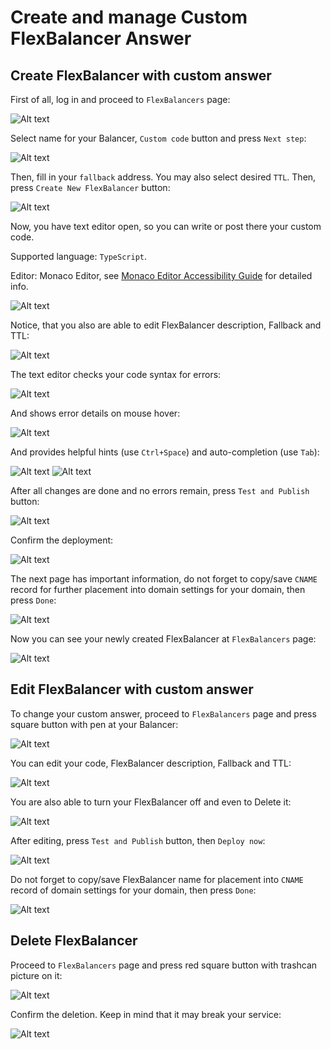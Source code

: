 # Create and manage Custom FlexBalancer Answer

## Create FlexBalancer with custom answer 

First of all, log in and proceed to `FlexBalancers` page:

![Alt text](img/create_page_1.png?raw=true "Create Step 1")

Select name for your Balancer, `Custom code` button and press `Next step`:

![Alt text](img/create_page_2.png?raw=true "Create Step 2")

Then, fill in your `fallback` address. You may also select desired `TTL`. Then, press `Create New FlexBalancer` button: 

![Alt text](img/create_page_3.png?raw=true "Create Step 3")

Now, you have text editor open, so you can write or post there your custom code.

Supported language: `TypeScript`.

Editor: Monaco Editor, see [Monaco Editor Accessibility Guide](https://github.com/microsoft/monaco-editor/wiki/Monaco-Editor-Accessibility-Guide) for detailed info. 

![Alt text](img/create_page_4.png?raw=true "Create Step 4")

Notice, that you also are able to edit FlexBalancer description, Fallback and TTL:

![Alt text](img/create_page_5.png?raw=true "Create Step 5")

The text editor checks your code syntax for errors:

![Alt text](img/create_page_5_1.png?raw=true "Code validation 1")

And shows error details on mouse hover:

![Alt text](img/create_page_5_1_1.png?raw=true "Code validation 2")

And provides helpful hints (use `Ctrl+Space`) and auto-completion (use `Tab`):

![Alt text](img/create_page_5_2.png?raw=true "Hint 1")
![Alt text](img/create_page_5_3.png?raw=true "Hint 2")

After all changes are done and no errors remain, press `Test and Publish` button: 

![Alt text](img/create_page_6.png?raw=true "Create Step 6")

Confirm the deployment:

![Alt text](img/create_page_7.png?raw=true "Create Step 7")

The next page has important information, do not forget to copy/save `CNAME` record for further placement into domain settings for your domain, then press `Done`: 

![Alt text](img/create_page_8.png?raw=true "Create Step 8")

Now you can see your newly created FlexBalancer at `FlexBalancers` page:

![Alt text](img/create_page_9.png?raw=true "Create Step 9")

## Edit FlexBalancer with custom answer

To change your custom answer, proceed to `FlexBalancers` page and press square button with pen at your Balancer:

![Alt text](img/edit_flex_1.png?raw=true "Edit Step 1")

You can edit your code, FlexBalancer description, Fallback and TTL:

![Alt text](img/edit_flex_2.png?raw=true "Edit Step 2")

You are also able to turn your FlexBalancer off and even to Delete it:

![Alt text](img/edit_flex_3.png?raw=true "Edit Step 3")

After editing, press `Test and Publish` button, then `Deploy now`:

![Alt text](img/edit_flex_4.png?raw=true "Edit Step 4")

Do not forget to copy/save FlexBalancer name for placement into `CNAME` record of domain settings for your domain, then press `Done`:

![Alt text](img/edit_flex_5.png?raw=true "Edit Step 5")
 
## Delete FlexBalancer

Proceed to `FlexBalancers` page and press red square button with trashcan picture on it:

![Alt text](img/delete_flex_1.png?raw=true "Delete Step 1")

Confirm the deletion. Keep in mind that it may break your service:

![Alt text](img/delete_flex_2.png?raw=true "Delete Step 2")

